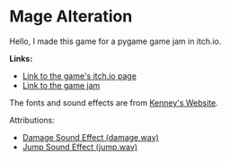 # Mage Alteration

Hello, I made this game for a pygame game jam in itch.io.

**Links:**

- [Link to the game's itch.io page]()
- [Link to the game jam](https://itch.io/jam/pygame-new-years-jam)

The fonts and sound effects are from [Kenney's Website](https://www.kenney.nl/).

Attributions:
- [Damage Sound Effect (damage.wav)]()
- [Jump Sound Effect (jump.wav)]()
